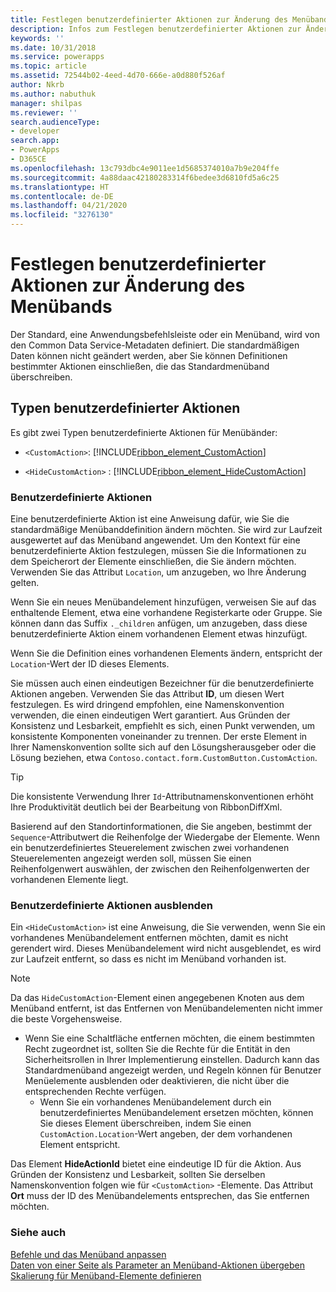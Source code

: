 ```yaml
---
title: Festlegen benutzerdefinierter Aktionen zur Änderung des Menübands (modellgesteuerte Apps) | Microsoft Docs
description: Infos zum Festlegen benutzerdefinierter Aktionen zur Änderung des Menübands
keywords: ''
ms.date: 10/31/2018
ms.service: powerapps
ms.topic: article
ms.assetid: 72544b02-4eed-4d70-666e-a0d880f526af
author: Nkrb
ms.author: nabuthuk
manager: shilpas
ms.reviewer: ''
search.audienceType:
- developer
search.app:
- PowerApps
- D365CE
ms.openlocfilehash: 13c793dbc4e9011ee1d5685374010a7b9e204ffe
ms.sourcegitcommit: 4a88daac42180283314f6bedee3d6810fd5a6c25
ms.translationtype: HT
ms.contentlocale: de-DE
ms.lasthandoff: 04/21/2020
ms.locfileid: "3276130"
---
```

# <a name="define-custom-actions-to-modify-the-ribbon"></a>Festlegen benutzerdefinierter Aktionen zur Änderung des Menübands

<!-- https://docs.microsoft.com/dynamics365/customer-engagement/developer/customize-dev/define-custom-actions-modify-ribbon -->

Der Standard, eine Anwendungsbefehlsleiste oder ein Menüband, wird von den Common Data Service-Metadaten definiert. Die standardmäßigen Daten können nicht geändert werden, aber Sie können Definitionen bestimmter Aktionen einschließen, die das Standardmenüband überschreiben.  
  
## <a name="types-of-custom-actions"></a>Typen benutzerdefinierter Aktionen  
 Es gibt zwei Typen benutzerdefinierte Aktionen für Menübänder:  
  
- `<CustomAction>`: [!INCLUDE[ribbon_element_CustomAction](../../includes/ribbon-element-customaction.md)]  
  
- `<HideCustomAction>` : [!INCLUDE[ribbon_element_HideCustomAction](../../includes/ribbon-element-hidecustomaction.md)]  
  
### <a name="custom-actions"></a>Benutzerdefinierte Aktionen  
 Eine benutzerdefinierte Aktion ist eine Anweisung dafür, wie Sie die standardmäßige Menübanddefinition ändern möchten. Sie wird zur Laufzeit ausgewertet auf das Menüband angewendet. Um den Kontext für eine benutzerdefinierte Aktion festzulegen, müssen Sie die Informationen zu dem Speicherort der Elemente einschließen, die Sie ändern möchten. Verwenden Sie das Attribut `Location`, um anzugeben, wo Ihre Änderung gelten.  
  
 Wenn Sie ein neues Menübandelement hinzufügen, verweisen Sie auf das enthaltende Element, etwa eine vorhandene Registerkarte oder Gruppe. Sie können dann das Suffix `._children` anfügen, um anzugeben, dass diese benutzerdefinierte Aktion einem vorhandenen Element etwas hinzufügt.  
  
 Wenn Sie die Definition eines vorhandenen Elements ändern, entspricht der `Location`-Wert der ID dieses  Elements.  
  
 Sie müssen auch einen eindeutigen Bezeichner für die benutzerdefinierte Aktionen angeben. Verwenden Sie das Attribut **ID**, um diesen Wert festzulegen. Es wird dringend empfohlen, eine Namenskonvention verwenden, die einen eindeutigen Wert garantiert. Aus Gründen der Konsistenz und Lesbarkeit, empfiehlt es sich, einen Punkt verwenden, um konsistente Komponenten voneinander zu trennen. Der erste Element in Ihrer Namenskonvention sollte sich auf den Lösungsherausgeber oder die Lösung beziehen, etwa `Contoso.contact.form.CustomButton.CustomAction`.  
  
> [!TIP]
>  Die konsistente Verwendung Ihrer `Id`-Attributnamenskonventionen erhöht Ihre Produktivität deutlich bei der Bearbeitung von RibbonDiffXml.  
  
 Basierend auf den Standortinformationen, die Sie angeben, bestimmt der `Sequence`-Attributwert die Reihenfolge der Wiedergabe der Elemente. Wenn ein benutzerdefiniertes Steuerelement zwischen zwei vorhandenen Steuerelementen angezeigt werden soll, müssen Sie einen Reihenfolgenwert auswählen, der zwischen den Reihenfolgenwerten der vorhandenen Elemente liegt.  
  
### <a name="hide-custom-actions"></a>Benutzerdefinierte Aktionen ausblenden  
 Ein `<HideCustomAction>` ist eine Anweisung, die Sie verwenden, wenn Sie ein vorhandenes Menübandelement entfernen möchten, damit es nicht gerendert wird. Dieses Menübandelement wird nicht ausgeblendet, es wird zur Laufzeit entfernt, so dass es nicht im Menüband vorhanden ist.  
  
> [!NOTE]
>  Da das `HideCustomAction`-Element einen angegebenen Knoten aus dem Menüband entfernt, ist das Entfernen von Menübandelementen nicht immer die beste Vorgehensweise.  
> 
> - Wenn Sie eine Schaltfläche entfernen möchten, die einem bestimmten Recht zugeordnet ist, sollten Sie die Rechte für die Entität in den Sicherheitsrollen in Ihrer Implementierung einstellen. Dadurch kann das Standardmenüband angezeigt werden, und Regeln können für Benutzer Menüelemente ausblenden oder deaktivieren, die nicht über die entsprechenden Rechte verfügen.  
>   -   Wenn Sie ein vorhandenes Menübandelement durch ein benutzerdefiniertes Menübandelement ersetzen möchten, können Sie dieses Element überschreiben, indem Sie einen `CustomAction.Location`-Wert angeben, der dem vorhandenen Element entspricht.  
  
 Das Element **HideActionId** bietet eine eindeutige ID für die Aktion. Aus Gründen der Konsistenz und Lesbarkeit, sollten Sie derselben Namenskonvention folgen wie für `<CustomAction>` -Elemente. Das Attribut **Ort** muss der ID des Menübandelements entsprechen, das Sie entfernen möchten.  
  
### <a name="see-also"></a>Siehe auch  
 [Befehle und das Menüband anpassen](customize-commands-ribbon.md)   
 [Daten von einer Seite als Parameter an Menüband-Aktionen übergeben](/dynamics365/customer-engagement/developer/customize-dev/pass-dynamics-365-data-page-parameter-ribbon-actions)<br/>   <!-- TODO need to update the relevant Power Apps repo link-->
 [Skalierung für Menüband-Elemente definieren](define-scaling-ribbon-elements.md)
